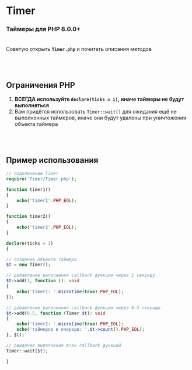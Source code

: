 # Timer
### Таймеры для PHP 8.0.0+<br><br>

Советую открыть **`Timer.php`** и почитать описания методов

<br><br>
## Ограничения PHP
1. **ВСЕГДА используйте `declare(ticks = 1)`, иначе таймеры не будут выполняться**
2. Вам придётся использовать `Timer::wait()` для ожидания ещё не выполненных таймеров, иначе они будут удалены при уничтожении объекта таймера

<br><br>
## Пример использования
```php
// подключение Timer
require('Timer/Timer.php');

function timer1()
{
    echo('timer1'.PHP_EOL);
}

function timer2()
{
    echo('timer2'.PHP_EOL);
}

declare(ticks = 1)
{

// создание объекта таймера
$t = new Timer();

// добавление выполнения callback функции через 1 секунду
$t->add(1, function (): void
{
	echo('timer1: '.microtime(true).PHP_EOL);
});

// добавление выполнения callback функции через 0.5 секунды
$t->add(0.5, function (Timer $t): void
{
	echo('timer2: '.microtime(true).PHP_EOL);
    echo('таймеров в очереди: '.$t->count().PHP_EOL);
}, $t);

// ожидание выполнения всех callback функций
Timer::wait($t);

}
```
